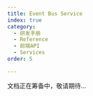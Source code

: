 ```yaml
---
title: Event Bus Service
index: true
category:
  - 研发手册
  - Reference
  - 前端API
  - Services
order: 5

---
```


文档正在筹备中，敬请期待...